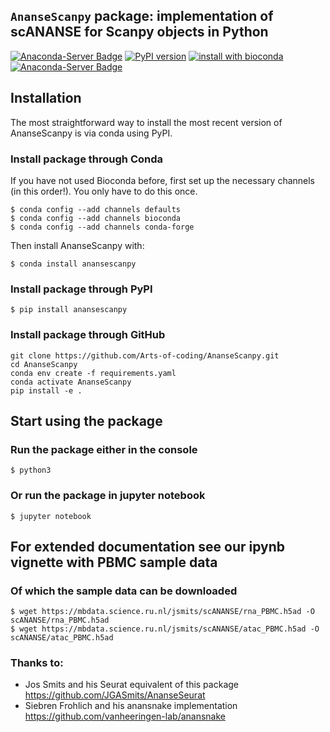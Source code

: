 ## `AnanseScanpy` package: implementation of scANANSE for Scanpy objects in Python
[![Anaconda-Server Badge](https://anaconda.org/bioconda/anansescanpy/badges/version.svg)](https://anaconda.org/bioconda/anansescanpy)
[![PyPI version](https://badge.fury.io/py/anansescanpy.svg)](https://badge.fury.io/py/anansescanpy)
[![install with bioconda](https://img.shields.io/badge/install%20with-bioconda-brightgreen.svg?style=flat)](http://bioconda.github.io/recipes/anansescanpy/README.html)
[![Anaconda-Server Badge](https://anaconda.org/bioconda/anansescanpy/badges/downloads.svg)](https://anaconda.org/bioconda/anansescanpy)

## Installation

The most straightforward way to install the most recent version of AnanseScanpy is via conda using PyPI.

### Install package through Conda
If you have not used Bioconda before, first set up the necessary channels (in this order!). 
You only have to do this once.
```
$ conda config --add channels defaults
$ conda config --add channels bioconda
$ conda config --add channels conda-forge
```

Then install AnanseScanpy with:
```
$ conda install anansescanpy
```

### Install package through PyPI
```
$ pip install anansescanpy
```

### Install package through GitHub
```
git clone https://github.com/Arts-of-coding/AnanseScanpy.git
cd AnanseScanpy
conda env create -f requirements.yaml
conda activate AnanseScanpy
pip install -e .
```

## Start using the package

### Run the package either in the console
```
$ python3
```

### Or run the package in jupyter notebook
```
$ jupyter notebook
```

## For extended documentation see our ipynb vignette with PBMC sample data
### Of which the sample data can be downloaded
```
$ wget https://mbdata.science.ru.nl/jsmits/scANANSE/rna_PBMC.h5ad -O scANANSE/rna_PBMC.h5ad
$ wget https://mbdata.science.ru.nl/jsmits/scANANSE/atac_PBMC.h5ad -O scANANSE/atac_PBMC.h5ad
```

### Thanks to:

* Jos Smits and his Seurat equivalent of this package https://github.com/JGASmits/AnanseSeurat
* Siebren Frohlich and his anansnake implementation https://github.com/vanheeringen-lab/anansnake
